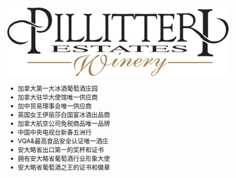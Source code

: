 ![logo](pics/instroduction/logo.jpg)

* 加拿大第一大冰酒葡萄酒庄园
* 加拿大驻华大使馆唯一供应商
* 加中贸易理事会唯一供应商
* 英国女王伊丽莎白国宴冰酒出品商
* 加拿大航空公司免税商品唯一品牌
* 中国中央电视台新春五洲行
* VQA&最高食品安全认证唯一酒庄
* 安大略省出口第一的奖杯和证书
* 拥有安大略省葡萄酒行业形象大使
* 安大略省葡萄酒之王的证书和徽章
